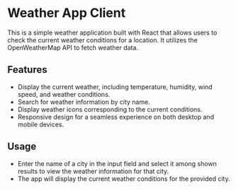 # Weather App Client

This is a simple weather application built with React that allows users to check the current weather conditions for a location. It utilizes the OpenWeatherMap API to fetch weather data.

## Features

- Display the current weather, including temperature, humidity, wind speed, and weather conditions.
- Search for weather information by city name.
- Display weather icons corresponding to the current conditions.
- Responsive design for a seamless experience on both desktop and mobile devices.

## Usage

- Enter the name of a city in the input field and select it among shown results to view the weather information for that city.
- The app will display the current weather conditions for the provided city.

